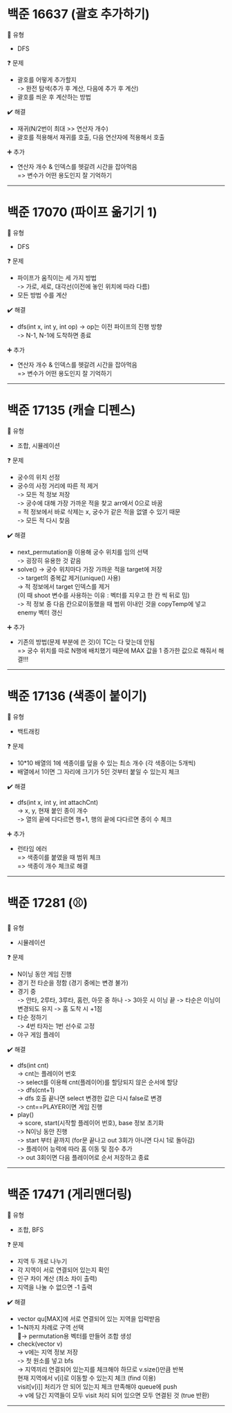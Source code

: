 # 백준 16637 (괄호 추가하기)
:pushpin: 유형  
* DFS  

:question: 문제  
* 괄호를 어떻게 추가할지  
	-> 완전 탐색(추가 후 계산, 다음에 추가 후 계산)  
* 괄호를 씌운 후 계산하는 방법  

:heavy_check_mark: 해결  
* 재귀(N/2번이 최대 >> 연산자 개수)  
* 괄호를 적용해서 재귀를 호출, 다음 연산자에 적용해서 호출    

:heavy_plus_sign: 추가
* 연산자 개수 & 인덱스를 헷갈려 시간을 잡아먹음  
  => 변수가 어떤 용도인지 잘 기억하기  

---  
# 백준 17070 (파이프 옮기기 1)
:pushpin: 유형  
* DFS  

:question: 문제  
* 파이프가 움직이는 세 가지 방법  
	-> 가로, 세로, 대각선(이전에 놓인 위치에 따라 다름)  
* 모든 방법 수를 계산  

:heavy_check_mark: 해결  
* dfs(int x, int y, int op)
	-> op는 이전 파이프의 진행 방향  
	-> N-1, N-1에 도착하면 종료  

:heavy_plus_sign: 추가
* 연산자 개수 & 인덱스를 헷갈려 시간을 잡아먹음  
  => 변수가 어떤 용도인지 잘 기억하기  

---  

# 백준 17135 (캐슬 디펜스)
:pushpin: 유형  
* 조합, 시뮬레이션  

:question: 문제  
* 궁수의 위치 선정   
* 궁수의 사정 거리에 따른 적 제거  
	-> 모든 적 정보 저장  
	-> 궁수에 대해 가장 가까운 적을 찾고 arr에서 0으로 바꿈  
		= 적 정보에서 바로 삭제는 x, 궁수가 같은 적을 없앨 수 있기 때문  
	-> 모든 적 다시 찾음  

:heavy_check_mark: 해결  
* next_permutation을 이용해 궁수 위치를 임의 선택  
	-> 굉장히 유용한 것 같음  
* solve()
	-> 궁수 위치마다 가장 가까운 적을 target에 저장  
	-> target의 중복값 제거(unique() 사용)  
	-> 적 정보에서 target 인덱스를 제거  
		(이 때 shoot 변수를 사용하는 이유 : 벡터를 지우고 한 칸 씩 뒤로 밈)  
	-> 적 정보 중 다음 칸으로이동했을 때 범위 이내인 것을 copyTemp에 넣고 enemy 벡터 갱신  

:heavy_plus_sign: 추가
* 기존의 방법(문제 부분에 쓴 것)이 TC는 다 맞는데 안됨  
	=> 궁수 위치를 따로 N행에 배치했기 때문에 MAX 값을 1 증가한 값으로 해줘서 해결!!!  

---  

# 백준 17136 (색종이 붙이기)
:pushpin: 유형  
* 백트래킹   

:question: 문제  
* 10*10 배열의 1에 색종이를 덮을 수 있는 최소 개수 (각 색종이는 5개씩)   
* 배열에서 1이면 그 자리에 크기가 5인 것부터 붙일 수 있는지 체크  

:heavy_check_mark: 해결  
* dfs(int x, int y, int attachCnt)  
	-> x, y, 현재 붙인 종이 개수  
	-> 열의 끝에 다다르면 행+1, 행의 끝에 다다르면 종이 수 체크  
	
:heavy_plus_sign: 추가
* 런타임 에러  
	=> 색종이를 붙였을 때 범위 체크  
	=> 색종이 개수 체크로 해결  

---  

# 백준 17281 (⚾)
:pushpin: 유형  
* 시뮬레이션   

:question: 문제  
* N이닝 동안 게임 진행   
* 경기 전 타순을 정함 (경기 중에는 변경 불가)  
* 경기 중  
	-> 안타, 2루타, 3루타, 홈런, 아웃 중 하나
	-> 3아웃 시 이닝 끝
	-> 타순은 이닝이 변경되도 유지
	-> 홈 도착 시 +1점  
* 타순 정하기  
	-> 4번 타자는 1번 선수로 고정  
* 야구 게임 플레이  

:heavy_check_mark: 해결  
* dfs(int cnt)  
	-> cnt는 플레이어 번호  
	-> select를 이용해 cnt(플레이어)를 할당되지 않은 순서에 할당  
	-> dfs(cnt+1)   
	-> dfs 호출 끝나면 select 변경한 값은 다시 false로 변경  
	-> cnt==PLAYER이면 게임 진행  
* play()  
	-> score, start(시작할 플레이어 번호), base 정보 초기화  
	-> N이닝 동안 진행  
	-> start 부터 끝까지 (for문 끝나고 out 3회가 아니면 다시 1로 돌아감)  
	-> 플레이어 능력에 따라 홈 이동 및 점수 추가  
	-> out 3회이면 다음 플레이어로 순서 저장하고 종료  

---

# 백준 17471 (게리맨더링)
:pushpin: 유형  
* 조합, BFS   

:question: 문제  
* 지역 두 개로 나누기   
* 각 지역이 서로 연결되어 있는지 확인  
* 인구 차이 계산 (최소 차이 출력)  
* 지역을 나눌 수 없으면 -1 출력    

:heavy_check_mark: 해결  
* vector<int> qu[MAX]에 서로 연결되어 있는 지역을 입력받음  
* 1~N까지 차례로 구역 선택  
-> permutation용 벡터를 만들어 조합 생성  
* check(vector<int> v)  
	-> v에는 지역 정보 저장  
	-> 첫 원소를 넣고 bfs  
	-> 지역끼리 연결되어 있는지를 체크해야 하므로 v.size()만큼 반복  
		현재 지역에서 v[i]로 이동할 수 있는지 체크 (find 이용)  
		visit[v[i]] 처리가 안 되어 있는지 체크
		만족해야 queue에 push  
	-> v에 담긴 지역들이 모두 visit 처리 되어 있으면 모두 연결된 것 (true 반환)  
	
---